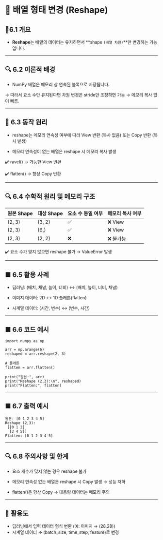 # 🔸 배열 형태 변경 (Reshape)

##  📌6.1 개요
-  **Reshape**는 배열의 데이터는 유지하면서 **shape `(배열 차원)`**만 변경하는 기능입니다.
---

## 🔍 6.2 이론적 배경

-  NumPy 배열은 메모리 상 연속된 블록으로 저장됩니다.

→ 따라서 요소 수만 유지된다면 차원 변경은 stride만 조정하면 가능 → 메모리 복사 없이 빠름.

---

## 🔁 6.3 동작 원리
-  reshape는 메모리 연속성 여부에 따라 View 반환 (복사 없음) 또는 Copy 반환 (복사 발생)

-  메모리 연속성이 없는 배열은 reshape 시 메모리 복사 발생

✔️ ravel() → 가능한 View 반환

✔️ flatten() → 항상 Copy 반환

---

## 🔍 6.4 수학적 원리 및 메모리 구조

| 원본 Shape | 대상 Shape | 요소 수 동일 여부 | 메모리 복사 여부 |
| -------- | -------- | ---------- | --------- |
| (2, 3)   | (3, 2)   | ✅          | ❌ View    |
| (2, 3)   | (6,)     | ✅          | ❌ View    |
| (2, 3)   | (2, 2)   | ❌          | ❌ 불가능     |

✔️ 요소 수가 맞지 않으면 reshape 불가 → ValueError 발생

---

## ■ 6.5 활용 사례

-  딥러닝: (배치, 채널, 높이, 너비) ↔ (배치, 높이, 너비, 채널)

-  이미지 데이터: 2D ↔ 1D 플래튼(flatten)

-  시계열 데이터: (시간, 변수) ↔ (변수, 시간)
  
---

## ■ 6.6 코드 예시

```
import numpy as np

arr = np.arange(6)
reshaped = arr.reshape(2, 3)

# 플래튼
flatten = arr.flatten()

print("원본:", arr)
print("Reshape (2,3):\n", reshaped)
print("Flatten:", flatten)
```
---

## ■ 6.7 출력 예시

```
원본: [0 1 2 3 4 5]
Reshape (2,3):
 [[0 1 2]
  [3 4 5]]
Flatten: [0 1 2 3 4 5]
```

---

## 🔍 6.8 주의사항 및 한계
-  요소 개수가 맞지 않는 경우 reshape 불가

-  메모리 연속성 없는 배열은 reshape 시 Copy 발생 → 성능 저하

-  flatten()은 항상 Copy → 대용량 데이터는 메모리 주의

---  

## 🚀 활용도
- 딥러닝에서 입력 데이터 형식 변환 (예: 이미지 → (28,28))
- 시계열 데이터 → (batch_size, time_step, feature)로 변경

